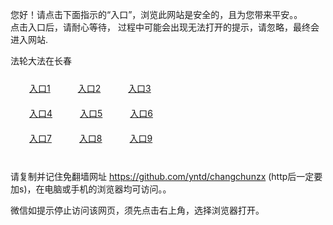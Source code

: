 您好！请点击下面指示的“入口”，浏览此网站是安全的，且为您带来平安。。 <br/>
点击入口后，请耐心等待， 过程中可能会出现无法打开的提示，请忽略，最终会进入网站. </br>

法轮大法在长春<br/>
<div style="padding:10px"><a style="margin:20px" target="_blank" href="https://dzy0w9pllwgll.cloudfront.net/2Qpsp?mnckcgv" id="ccLink1" rel="nofollow">入口1</a> <a target="_blank" style="margin:20px" href="https://dpygkhdkpfho9.cloudfront.net/2Qpsp?linjubta" id="ccLink2" rel="nofollow">入口2</a> <a style="margin:20px" target="_blank" href="https://d3fz4i2492a4ag.cloudfront.net/2Qpsp?gsogalu" id="ccLink3" rel="nofollow">入口3</a></div>

<div style="padding:10px" ><a style="margin:20px" target="_blank" href="https://dzy0w9pllwgll.cloudfront.net/2Qpsp?mnckcgv" id="ccLink4" rel="nofollow">入口4</a> <a style="margin:20px" href="https://dpygkhdkpfho9.cloudfront.net/2Qpsp?linjubta" target="_blank" id="ccLink5" rel="nofollow">入口5</a> <a style="margin:20px" href="https://d3fz4i2492a4ag.cloudfront.net/2Qpsp?gsogalu" target="_blank" id="ccLink6" rel="nofollow">入口6</a></div>

<div style="padding:10px"><a style="margin:20px" target="_blank" href="https://dzy0w9pllwgll.cloudfront.net/2Qpsp?mnckcgv" id="ccLink7" rel="nofollow">入口7</a> <a style="margin:20px" href="https://dpygkhdkpfho9.cloudfront.net/2Qpsp?linjubta" target="_blank" id="ccLink8" rel="nofollow">入口8</a> <a style="margin:20px" target="_blank" href="https://d3fz4i2492a4ag.cloudfront.net/2Qpsp?gsogalu" id="ccLink9" rel="nofollow">入口9</a></div>

<br/>



请复制并记住免翻墙网址 https://github.com/yntd/changchunzx (http后一定要加s)，在电脑或手机的浏览器均可访问。。<br/>

微信如提示停止访问该网页，须先点击右上角，选择浏览器打开。
